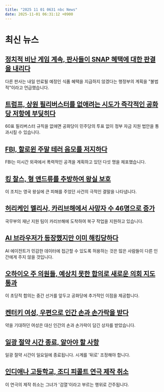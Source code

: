 ```yaml
---
title: "2025 11 01 0631 nbc News"
date: 2025-11-01 06:31:12 +0900
---
```


# 최신 뉴스

## [정치적 비난 게임 계속, 판사들이 SNAP 혜택에 대한 판결을 내리다](https://www.nbcnews.com/politics/trump-administration/federal-judge-orders-trump-administration-pay-snap-benefits-contingenc-rcna241187)
 다른 판사는 내일 만료될 예정인 식품 혜택을 지급하지 않겠다는 행정부의 계획을 "불법적"이라고 언급했습니다. 

## [트럼프, 상원 필리버스터를 없애려는 시도가 즉각적인 공화당 저항에 부딪히다](https://www.nbcnews.com/politics/congress/trumps-push-nuke-senate-filibuster-hits-immediate-republican-resistanc-rcna241119)
 60표 필리버스터 규칙을 없애면 공화당이 민주당의 투표 없이 정부 자금 지원 법안을 통과시킬 수 있습니다. 

## [FBI, 할로윈 주말 테러 음모를 저지하다](https://www.nbcnews.com/news/us-news/fbi-foiled-potential-terrorist-attack-michigan-planned-halloween-weeke-rcna241081)
 FBI는 미시간 외곽에서 폭력적인 공격을 계획하고 있던 다섯 명을 체포했습니다. 

## [킹 찰스, 형 앤드류를 추방하여 왕실 보호](https://www.nbcnews.com/world/united-kingdom/king-charles-banishes-brother-protect-royals-rcna241053)
 이 조치는 영국 왕실에 큰 피해를 주었던 사건의 극적인 결말을 나타냅니다. 

## [허리케인 멜리사, 카리브해에서 사망자 수 46명으로 증가](https://www.nbcnews.com/world/caribbean/hurricane-melissa-death-toll-climbs-46-caribbean-recovery-begins-rcna241079)
 국무부의 재난 지원 팀이 카리브해에 도착하여 복구 작업을 지원하고 있습니다. 

## [AI 브라우저가 등장했지만 이미 해킹당하다](https://www.nbcnews.com/tech/tech-news/ai-browsers-comet-openai-hacked-atlas-chatgpt-rcna235980)
 AI 에이전트가 민감한 데이터에 접근할 수 있도록 허용하는 것은 많은 사람들이 다른 인간에게 주지 않을 것입니다. 

## [오하이오 주 의원들, 예상치 못한 합의로 새로운 의회 지도 통과](https://www.nbcnews.com/politics/elections/ohio-lawmakers-unexpected-deal-new-congressional-map-rcna240741)
 이 초당적 합의는 중간 선거를 앞두고 공화당에 추가적인 이점을 제공합니다. 

## [켄터키 여성, 우편으로 인간 손과 손가락을 받다](https://www.nbcnews.com/news/us-news/woman-expecting-meds-gets-box-human-hands-fingers-rcna241172)
 약을 기대하던 여성은 대신 인간의 손과 손가락이 담긴 상자를 받았습니다. 

## [일광 절약 시간 종료, 알아야 할 사항](https://www.nbcnews.com/news/us-news/daylight-saving-time-ends-what-to-know-clocks-fall-back-rcna240998)
 일광 절약 시간이 일요일에 종료됩니다. 시계를 '뒤로' 조정해야 합니다. 

## [인디애나 고등학교, 조디 피콜트 연극 제작 취소](https://www.nbcnews.com/news/us-news/indiana-high-school-cancels-jodi-picoult-play-act-calls-censorship-rcna240764)
 이 연극의 제작 취소는 그녀가 '검열'이라고 부르는 행위로 간주됩니다.